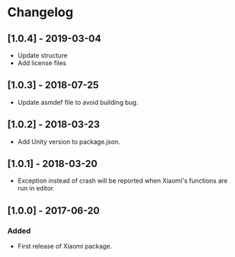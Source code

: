 # Changelog
## [1.0.4] - 2019-03-04
- Update structure
- Add license files

## [1.0.3] - 2018-07-25
-  Update asmdef file to avoid building bug.

## [1.0.2] - 2018-03-23
- Add Unity version to package.json.

## [1.0.1] - 2018-03-20
- Exception instead of crash will be reported when Xiaomi's functions are run in editor.

## [1.0.0] - 2017-06-20
### Added
- First release of Xiaomi package.